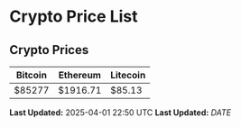 # Crypto Price List

## Crypto Prices
| Bitcoin | Ethereum | Litecoin |
| ------- | -------- | -------- |
| $85277 | $1916.71 | $85.13 |
**Last Updated:** 2025-04-01 22:50 UTC
**Last Updated:** $DATE$
